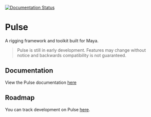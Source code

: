 [![Documentation Status](https://readthedocs.org/projects/maya-pulse/badge/?version=latest)](https://maya-pulse.readthedocs.io/en/latest/?badge=latest)

# Pulse

A rigging framework and toolkit built for Maya.

> Pulse is still in early development. Features may change without notice and backwards compatibility is not guaranteed.

## Documentation

View the Pulse documentation [here](https://maya-pulse.readthedocs.io/)

## Roadmap

You can track development on Pulse [here](https://bohdon.notion.site/f656af523ead43a5893679d13e36e6aa).
